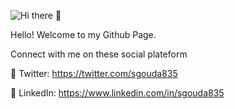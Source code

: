 ![Hi there 👋](https://res.cloudinary.com/dwv1zde2l/image/upload/v1594397392/bubbles-wide_p7h5mk.jpg)

Hello! Welcome to my Github Page.

Connect with me on these social plateform

🔗 Twitter: https://twitter.com/sgouda835

🔗 LinkedIn: https://www.linkedin.com/in/sgouda835
